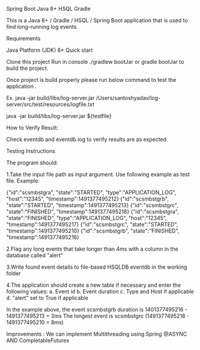 Spring Boot Java 8+ HSQL Gradle

This is a Java 8+ / Gradle / HSQL / Spring Boot application that is used to find long-running log events.

Requirements

Java Platform (JDK) 8+
Quick start

Clone this project
Run in console ./gradlew bootJar or gradle bootJar to build the project.

Once project is build properly please run below command to test the application .

Ex. java -jar build/libs/log-server.jar /Users/santoshyadav/log-server/src/test/resources/logfile.txt

java -jar build/libs/log-server.jar ${testfile}


How to Verify Result:

Check eventdb and eventdb.log to verify results are as expected

Testing Instructions

The program should:

1.Take the input file path as input argument. Use following example as test file. Example:

{"id":"scsmbstgra", "state":"STARTED", "type":"APPLICATION_LOG",
"host":"12345", "timestamp":1491377495212}
{"id":"scsmbstgrb", "state":"STARTED", "timestamp":1491377495213}
{"id":"scsmbstgrc", "state":"FINISHED", "timestamp":1491377495218}
{"id":"scsmbstgra", "state":"FINISHED", "type":"APPLICATION_LOG",
"host":"12345", "timestamp":1491377495217}
{"id":"scsmbstgrc", "state":"STARTED", "timestamp":1491377495210}
{"id":"scsmbstgrb", "state":"FINISHED", "timestamp":1491377495216}

2.Flag any long events that take longer than 4ms with a column in the database called "alert"

3.Write found event details to file-based HSQLDB eventdb in the working folder

4.The application should create a new table if necessary and enter the following values: a. Event id b. Event duration c. Type and Host if applicable d. "alert" set to True if applicable

In the example above, the event scsmbstgrb duration is 1401377495216 - 1491377495213 = 3ms The longest event is scsmbstgrc (1491377495218 - 1491377495210 = 8ms)


Improvements : We can implement Multithreading using Spring @ASYNC AND CompletableFutures 
